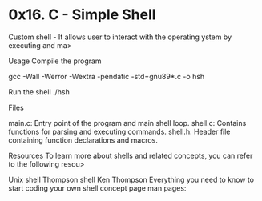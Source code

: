 
# 0x16. C - Simple Shell



Custom shell - It allows user to interact with the operating ystem by executing and ma>

Usage
Compile the program

gcc -Wall -Werror -Wextra -pendatic -std=gnu89*.c -o hsh

Run the shell
./hsh


Files


main.c: Entry point of the program and main shell loop.
shell.c: Contains functions for parsing and executing commands.
shell.h: Header file containing function declarations and macros.


Resources
To learn more about shells and related concepts, you can refer to the following resou>

Unix shell
Thompson shell
Ken Thompson
Everything you need to know to start coding your own shell concept page
man pages:
